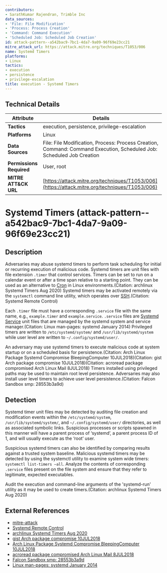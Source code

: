 ```yaml
---
contributors:
- SarathKumar Rajendran, Trimble Inc
data_sources:
- 'File: File Modification'
- 'Process: Process Creation'
- 'Command: Command Execution'
- 'Scheduled Job: Scheduled Job Creation'
id: attack-pattern--a542bac9-7bc1-4da7-9a09-96f69e23cc21
mitre_attack_url: https://attack.mitre.org/techniques/T1053/006
name: Systemd Timers
platforms:
- Linux
tactics:
- execution
- persistence
- privilege-escalation
title: execution - Systemd Timers
---
```


## Technical Details

| Attribute | Details |
|-----------|----------|
| **Tactics** | execution, persistence, privilege-escalation |
| **Platforms** | Linux |
| **Data Sources** | File: File Modification, Process: Process Creation, Command: Command Execution, Scheduled Job: Scheduled Job Creation |
| **Permissions Required** | User, root |
| **MITRE ATT&CK URL** | [https://attack.mitre.org/techniques/T1053/006](https://attack.mitre.org/techniques/T1053/006) |

# Systemd Timers (attack-pattern--a542bac9-7bc1-4da7-9a09-96f69e23cc21)

## Description
Adversaries may abuse systemd timers to perform task scheduling for initial or recurring execution of malicious code. Systemd timers are unit files with file extension <code>.timer</code> that control services. Timers can be set to run on a calendar event or after a time span relative to a starting point. They can be used as an alternative to [Cron](https://attack.mitre.org/techniques/T1053/003) in Linux environments.(Citation: archlinux Systemd Timers Aug 2020) Systemd timers may be activated remotely via the <code>systemctl</code> command line utility, which operates over [SSH](https://attack.mitre.org/techniques/T1021/004).(Citation: Systemd Remote Control)

Each <code>.timer</code> file must have a corresponding <code>.service</code> file with the same name, e.g., <code>example.timer</code> and <code>example.service</code>. <code>.service</code> files are [Systemd Service](https://attack.mitre.org/techniques/T1543/002) unit files that are managed by the systemd system and service manager.(Citation: Linux man-pages: systemd January 2014) Privileged timers are written to <code>/etc/systemd/system/</code> and <code>/usr/lib/systemd/system</code> while user level are written to <code>~/.config/systemd/user/</code>.

An adversary may use systemd timers to execute malicious code at system startup or on a scheduled basis for persistence.(Citation: Arch Linux Package Systemd Compromise BleepingComputer 10JUL2018)(Citation: gist Arch package compromise 10JUL2018)(Citation: acroread package compromised Arch Linux Mail 8JUL2018) Timers installed using privileged paths may be used to maintain root level persistence. Adversaries may also install user level timers to achieve user level persistence.(Citation: Falcon Sandbox smp: 28553b3a9d)

## Detection
Systemd timer unit files may be detected by auditing file creation and modification events within the <code>/etc/systemd/system</code>, <code>/usr/lib/systemd/system/</code>, and <code>~/.config/systemd/user/</code> directories, as well as associated symbolic links. Suspicious processes or scripts spawned in this manner will have a parent process of ‘systemd’, a parent process ID of 1, and will usually execute as the ‘root’ user.

Suspicious systemd timers can also be identified by comparing results against a trusted system baseline. Malicious systemd timers may be detected by using the systemctl utility to examine system wide timers: <code>systemctl list-timers –all</code>. Analyze the contents of corresponding <code>.service</code> files present on the file system and ensure that they refer to legitimate, expected executables.

Audit the execution and command-line arguments of the 'systemd-run' utility as it may be used to create timers.(Citation: archlinux Systemd Timers Aug 2020)

## External References
- [mitre-attack](https://attack.mitre.org/techniques/T1053/006)
- [Systemd Remote Control](https://www.tecmint.com/control-systemd-services-on-remote-linux-server/)
- [archlinux Systemd Timers Aug 2020](https://wiki.archlinux.org/index.php/Systemd/Timers)
- [gist Arch package compromise 10JUL2018](https://gist.github.com/campuscodi/74d0d2e35d8fd9499c76333ce027345a)
- [Arch Linux Package Systemd Compromise BleepingComputer 10JUL2018](https://www.bleepingcomputer.com/news/security/malware-found-in-arch-linux-aur-package-repository/)
- [acroread package compromised Arch Linux Mail 8JUL2018](https://lists.archlinux.org/pipermail/aur-general/2018-July/034153.html)
- [Falcon Sandbox smp: 28553b3a9d](https://www.hybrid-analysis.com/sample/28553b3a9d2ad4361d33d29ac4bf771d008e0073cec01b5561c6348a608f8dd7?environmentId=300)
- [Linux man-pages: systemd January 2014](http://man7.org/linux/man-pages/man1/systemd.1.html)
